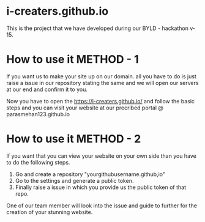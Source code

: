 # i-creaters.github.io

This is the project that we have developed during our BYLD - hackathon v-15. 

# How to use it METHOD - 1

If you want us to make your site up on our domain. all you have to do is just raise a issue in our repository stating the same
and we will open our servers at our end and confirm it to you.

Now you have to open the https://i-creaters.github.io/ and follow the basic steps and you can visit your website at our precribed
portal @ parasmehan123.github.io

# How to use it METHOD - 2

If you want that you can view your website on your own side than you have to do the following steps.

1. Go and create a repository "yourgithubusername.github,io"
2. Go to the settings and generate a public token.
3. Finally raise a issue in which you provide us the public token of that repo.

One of our team member will look into the issue and guide to further for the creation of your stunning website.
